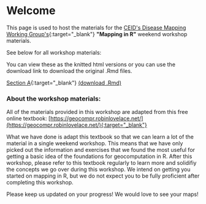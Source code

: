 # Welcome

This page is used to host the materials for the [CEID's Disease Mapping Working Group's](https://www.ceid.uga.edu/2016/06/18/disease-mapping-working-group/){:target="_blank"} **"Mapping in R"** weekend workshop materials. 

See below for all workshop materials:

You can view these as the knitted html versions or you can use the download link to download the original .Rmd files.

[Section A](https://dcsuh.github.io/mappingInR/section_A){:target="_blank"} [(download .Rmd)](https://dcsuh.github.io/mappingInR/section_A.Rmd)

### About the workshop materials:

All of the materials provided in this workshop are adapted from this free online textbook: [https://geocompr.robinlovelace.net/](https://geocompr.robinlovelace.net/){:target="_blank"}

What we have done is adapt this textbook so that we can learn a lot of the material in a single weekend workshop. This means that we have only picked out the information and exercises that we found the most useful for getting a basic idea of the foundations for geocomputation in R. After this workshop, please refer to this textbook regularly to learn more and solidifiy the concepts we go over during this workshop. We intend on getting you started on mapping in R, but we do not expect you to be fully proficient after completing this workshop.

Please keep us updated on your progress! We would love to see your maps!
